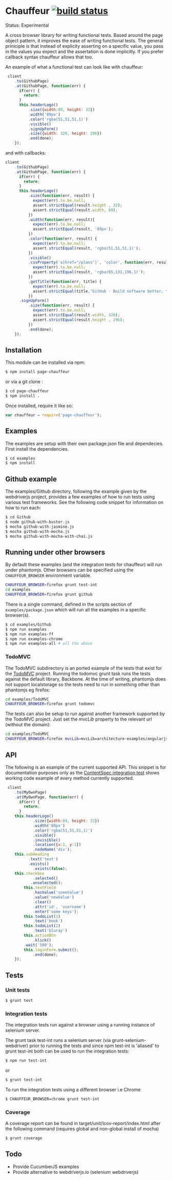 # Chauffeur [![build status](https://secure.travis-ci.org/lawrencec/chauffeur.png)](http://travis-ci.org/lawrencec/chauffeur)

Status: Experimental

A cross browser library for writing functional tests. Based around the page object pattern, it improves the ease of writing functional tests. The general priniciple is that instead of explicity asserting on a specific value, you pass in the values you expect and the assertation is done implicitly. If you prefer callback syntax chauffeur allows that too.

An example of what a functional test can look like with chauffeur:
``` js
 client
    .to(GithubPage)
    .at(GithubPage, function(err) {
      if(err) {
        return;
      }
      this.headerLogo()
          .size({width:89, height: 32})
          .width('89px')
          .color('rgba(51,51,51,1)')
          .visible()
          .signUpForm()
          .size({width: 320, height: 296})
          .end(done);
    });
```

and with callbacks:

``` js
client
    .to(GithubPage)
    .at(GithubPage, function(err) {
      if(err) {
        return;
      }
      this.headerLogo()
          .size(function(err, result) {
            expect(err).to.be.null;
            assert.strictEqual(result.height , 32);
            assert.strictEqual(result.width, 89);
          })
          .width(function(err, result){
            expect(err).to.be.null;
            assert.strictEqual(result, '89px');
          })
          .color(function(err, result) {
            expect(err).to.be.null;
            assert.strictEqual(result, 'rgba(51,51,51,1)');
          })
          .visible()
          .cssProperty('a[href="/plans"]', 'color', function(err, result) {
            expect(err).to.be.null;
            assert.strictEqual(result, 'rgba(65,131,196,1)');
          })
          .getTitle(function(err, title) {
            expect(err).to.be.null;
            assert.strictEqual(title,'GitHub · Build software better, together.');
          })
      .signUpForm()
          .size(function(err, result) {
            expect(err).to.be.null;
            assert.strictEqual(result.width, 320);
            assert.strictEqual(result.height , 296);
          })
          .end(done);
    });
```

## Installation

This module can be installed via npm:

``` bash
$ npm install page-chauffeur
```

or via a git clone :

``` bash
$ cd page-chauffeur
$ npm install .
```

Once installed, require it like so:

``` js
var chauffeur = require('page-chauffeur');
```

## Examples

The examples are setup with their own package.json file and dependecies. First install the dependencies.

``` bash
$ cd examples
$ npm install
```

## Github example

The examples/Github directory, following the example given by the webdriverjs project, provides a few examples of how to run tests using various test frameworks. See the following code snippet for information on how to run each:

``` bash
$ cd Github
$ node github-with-buster.js 
$ mocha github-with-jasmine.js
$ mocha github-with-mocha.js
$ mocha github-with-mocha-with-chai.js
```

## Running under other browsers

By default these examples (and the integration tests for chauffeur) will run under phantomjs. Other browsers can be specified using the <code>CHAUFFEUR_BROWSER</code> environment variable.

``` bash
CHAUFFEUR_BROWSER=firefox grunt test-int
cd examples
CHAUFFEUR_BROWSER=firefox grunt github
```

There is a single command, defined in the scripts section of <code>examples/package.json</code> which will run all the examples in a specific browser(s).

``` bash
$ cd examples/Github
$ npm run examples
$ npm run examples-ff
$ npm run examples-chrome
$ npm run examples-all # all the above
```

### TodoMVC

The TodoMVC subdirectory is an ported example of the tests that exist for the [TodoMVC](http://todomvc.com/) project. Running the todomvc grunt task runs the tests against the default library, Backbone. At the time of writing, phantomjs does not support localstorage so the tests need to run in something other than phantomjs eg firefox:

``` bash
cd examples/TodoMVC
CHAUFFEUR_BROWSER=firefox grunt todomvc
```

The tests can also be setup to run against another framework supported by the TodoMVC project. Just set the *mvcLib* property to the relevant url (without the domain):

``` bash
cd examples/TodoMVC
CHAUFFEUR_BROWSER=firefox mvcLib=mvcLib=architecture-examples/angularjs/ grunt todomvc
```

## API

The following is an example of the current supported API. This snippet is for documentation purposes only as the [ContentSpec integration test](https://github.com/lawrencec/chauffeur/blob/master/test/integration/contentSpec.js) shows working code example of every method currently supported.

``` js
 client
    .to(MyOwnPage)
    .at(MyOwnPage, function(err) {
      if(err) {
        return;
      }
 	this.headerLogo()
            .size({width:89, height: 32})
            .width('89px')
            .color('rgba(51,51,51,1)')
            .visible()
            .invisible()
            .location({x:1, y:1})
            .nodeName('div');
	this.subHeading
	      .text('text')
	      .exists()
            .exists(false);
	this.checkbox
            .selected()
           .unselected();
        this.textField
            .hasValue('someValue')
            .value('newValue')
            .clear()
            .attr('id', 'username')
            .enter('some keys');
        this.todoList(1)
            .text('book')
        this.todoList(2)
            .text('bluray')      
        this.actionBtn
            .klick()
	    .wait('500');
        this.loginForm.submit();     
            .end(done);
    });
```


## Tests

### Unit tests

``` bash
$ grunt test
```

### Integration tests

The integration tests run against a browser using a running instance of selenium server.

The grunt task test-int runs a selenium server (via grunt-selenium-webdriver) prior to running the tests and since npm test-int is 'aliased' to grunt test-int both can be used to run the integration tests:

``` bash
$ npm run test-int
```

or 
``` bash
$ grunt test-int
```

To run the integration tests using a different browser i.e Chrome

``` bash
$ CHAUFFEUR_BROWSER=chrome grunt test-int
```

### Coverage

A coverage report can be found in target/unit/lcov-report/index.html after the following command (requires global and non-global install of mocha)

``` bash
$ grunt coverage
```

## Todo

- Provide CucumberJS examples
- Provide alternative to webdriverjs.io (selenium webdriverjs)


